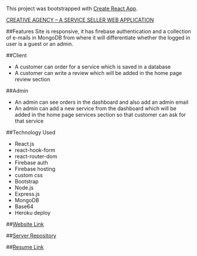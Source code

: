 This project was bootstrapped with [Create React App](https://github.com/facebook/create-react-app).


[CREATIVE AGENCY – A SERVICE SELLER WEB APPLICATION](https://github.com/annoydey/creative-agency-client.git)

##Features
Site is responsive, it has firebase authentication and a collection of e-mails in MongoDB from where it will differentiate whether the logged in user is a guest or an admin.

##Client  
*	A customer can order for a service which is saved in a database  
*	A customer can write a review which will be added in the home page review section  

##Admin  
*	An admin can see orders in the dashboard and also add an admin email  
*	An admin can add a new service from the dashboard which will be added in the home page services section so that customer can ask for that service  

##Technology Used  
* React.js  
* react-hook-form  
* react-router-dom  
* Firebase auth  
* Firebase hosting  
* custom css  
* Bootstrap  
* Node.js  
* Express.js  
* MongoDB  
* Base64  
* Heroku deploy  

##[Website Link](https://creative-agency17.web.app/)  

##[Server Repository](https://github.com/annoydey/creative-agency-server.git)     

##[Resume Link](https://drive.google.com/file/d/1jmSUwMqBiAngCEs62cNgkAIyI6z1SwNo/view?usp=sharing)

